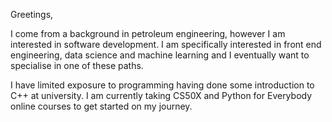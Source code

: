Greetings,

I come from a background in petroleum engineering, however I am interested in software development. I am specifically interested in front end engineering, data science and machine learning and I eventually want to specialise in one of these paths.

I have limited exposure to programming having done some introduction to C++ at university. I am currently taking CS50X and Python for Everybody online courses to get started on my journey.
